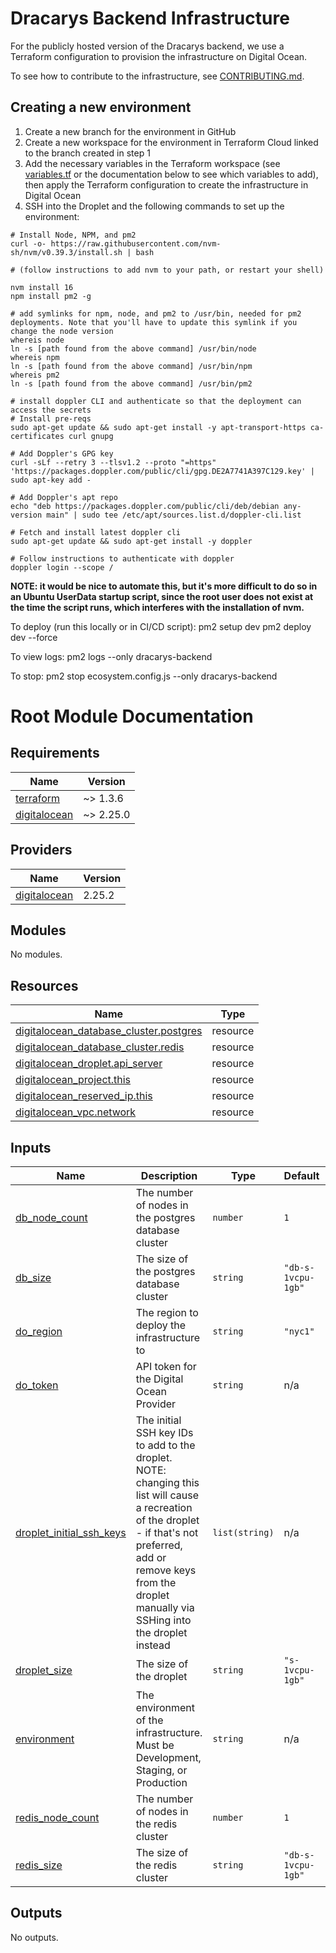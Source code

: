 # Dracarys Backend Infrastructure

For the publicly hosted version of the Dracarys backend, we use a Terraform configuration to provision the infrastructure on Digital Ocean.

To see how to contribute to the infrastructure, see [CONTRIBUTING.md](../CONTRIBUTING.md).

## Creating a new environment
1. Create a new branch for the environment in GitHub
2. Create a new workspace for the environment in Terraform Cloud linked to the branch created in step 1
3. Add the necessary variables in the Terraform workspace (see [variables.tf](variables.tf) or the documentation below to see which variables to add), then apply the Terraform configuration to create the infrastructure in Digital Ocean
4. SSH into the Droplet and the following commands to set up the environment:
```
# Install Node, NPM, and pm2
curl -o- https://raw.githubusercontent.com/nvm-sh/nvm/v0.39.3/install.sh | bash

# (follow instructions to add nvm to your path, or restart your shell)

nvm install 16
npm install pm2 -g

# add symlinks for npm, node, and pm2 to /usr/bin, needed for pm2 deployments. Note that you'll have to update this symlink if you change the node version
whereis node
ln -s [path found from the above command] /usr/bin/node
whereis npm
ln -s [path found from the above command] /usr/bin/npm
whereis pm2
ln -s [path found from the above command] /usr/bin/pm2

# install doppler CLI and authenticate so that the deployment can access the secrets
# Install pre-reqs
sudo apt-get update && sudo apt-get install -y apt-transport-https ca-certificates curl gnupg

# Add Doppler's GPG key
curl -sLf --retry 3 --tlsv1.2 --proto "=https" 'https://packages.doppler.com/public/cli/gpg.DE2A7741A397C129.key' | sudo apt-key add -

# Add Doppler's apt repo
echo "deb https://packages.doppler.com/public/cli/deb/debian any-version main" | sudo tee /etc/apt/sources.list.d/doppler-cli.list

# Fetch and install latest doppler cli
sudo apt-get update && sudo apt-get install -y doppler

# Follow instructions to authenticate with doppler
doppler login --scope /
```
**NOTE: it would be nice to automate this, but it's more difficult to do so in an Ubuntu UserData startup script, since the root user does not exist at the time the script runs, which interferes with the installation of nvm.**

To deploy (run this locally or in CI/CD script):
pm2 setup dev
pm2 deploy dev --force

To view logs:
pm2 logs --only dracarys-backend

To stop: 
pm2 stop ecosystem.config.js --only dracarys-backend

# Root Module Documentation
<!-- BEGIN_TF_DOCS -->
## Requirements

| Name | Version |
|------|---------|
| <a name="requirement_terraform"></a> [terraform](#requirement\_terraform) | ~> 1.3.6 |
| <a name="requirement_digitalocean"></a> [digitalocean](#requirement\_digitalocean) | ~> 2.25.0 |

## Providers

| Name | Version |
|------|---------|
| <a name="provider_digitalocean"></a> [digitalocean](#provider\_digitalocean) | 2.25.2 |

## Modules

No modules.

## Resources

| Name | Type |
|------|------|
| [digitalocean_database_cluster.postgres](https://registry.terraform.io/providers/digitalocean/digitalocean/latest/docs/resources/database_cluster) | resource |
| [digitalocean_database_cluster.redis](https://registry.terraform.io/providers/digitalocean/digitalocean/latest/docs/resources/database_cluster) | resource |
| [digitalocean_droplet.api_server](https://registry.terraform.io/providers/digitalocean/digitalocean/latest/docs/resources/droplet) | resource |
| [digitalocean_project.this](https://registry.terraform.io/providers/digitalocean/digitalocean/latest/docs/resources/project) | resource |
| [digitalocean_reserved_ip.this](https://registry.terraform.io/providers/digitalocean/digitalocean/latest/docs/resources/reserved_ip) | resource |
| [digitalocean_vpc.network](https://registry.terraform.io/providers/digitalocean/digitalocean/latest/docs/resources/vpc) | resource |

## Inputs

| Name | Description | Type | Default | Required |
|------|-------------|------|---------|:--------:|
| <a name="input_db_node_count"></a> [db\_node\_count](#input\_db\_node\_count) | The number of nodes in the postgres database cluster | `number` | `1` | no |
| <a name="input_db_size"></a> [db\_size](#input\_db\_size) | The size of the postgres database cluster | `string` | `"db-s-1vcpu-1gb"` | no |
| <a name="input_do_region"></a> [do\_region](#input\_do\_region) | The region to deploy the infrastructure to | `string` | `"nyc1"` | no |
| <a name="input_do_token"></a> [do\_token](#input\_do\_token) | API token for the Digital Ocean Provider | `string` | n/a | yes |
| <a name="input_droplet_initial_ssh_keys"></a> [droplet\_initial\_ssh\_keys](#input\_droplet\_initial\_ssh\_keys) | The initial SSH key IDs to add to the droplet. NOTE: changing this list will cause a recreation of the droplet - if that's not preferred, add or remove keys from the droplet manually via SSHing into the droplet instead | `list(string)` | n/a | yes |
| <a name="input_droplet_size"></a> [droplet\_size](#input\_droplet\_size) | The size of the droplet | `string` | `"s-1vcpu-1gb"` | no |
| <a name="input_environment"></a> [environment](#input\_environment) | The environment of the infrastructure. Must be Development, Staging, or Production | `string` | n/a | yes |
| <a name="input_redis_node_count"></a> [redis\_node\_count](#input\_redis\_node\_count) | The number of nodes in the redis cluster | `number` | `1` | no |
| <a name="input_redis_size"></a> [redis\_size](#input\_redis\_size) | The size of the redis cluster | `string` | `"db-s-1vcpu-1gb"` | no |

## Outputs

No outputs.
<!-- END_TF_DOCS -->
